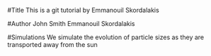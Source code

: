 #Title
This is a git tutorial by Emmanouil Skordalakis

#Author
John Smith
Emmanouil Skordalakis

#Simulations
We simulate the evolution of particle sizes as they are
transported  away from the sun
